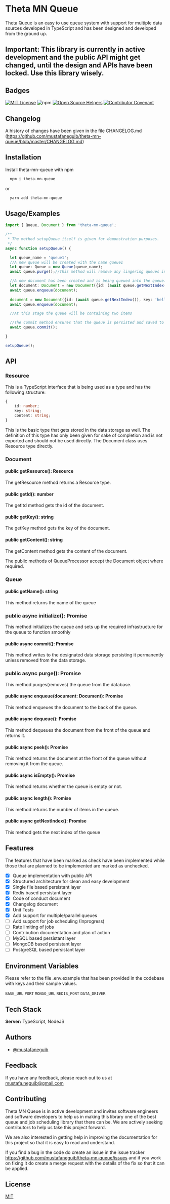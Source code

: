 
# Theta MN Queue

Theta Queue is an easy to use queue system with support for multiple data sources developed in TypeScript and has been designed and developed from the ground up.

## **Important: This library is currently in active development and the public API might get changed, until the design and APIs have been locked. Use this library wisely.**

## Badges

[![MIT License](https://img.shields.io/badge/License-MIT-green.svg)](https://choosealicense.com/licenses/mit/) 
![npm](https://img.shields.io/npm/v/theta-mn-queue)
[![Open Source Helpers](https://www.codetriage.com/mustafaneguib/theta-mn-queue/badges/users.svg)](https://www.codetriage.com/mustafaneguib/theta-mn-queue)
[![Contributor Covenant](https://img.shields.io/badge/Contributor%20Covenant-2.1-4baaaa.svg)](code_of_conduct.md)


## Changelog

A history of changes have been given in the file CHANGELOG.md (https://github.com/mustafaneguib/theta-mn-queue/blob/master/CHANGELOG.md)


## Installation

Install theta-mn-queue with npm

```bash
  npm i theta-mn-queue

```
or

```bash
  yarn add theta-mn-queue
```

## Usage/Examples

```typescript
import { Queue, Document } from 'theta-mn-queue';

/**
 * The method setupQueue itself is given for demonstration purposes.
 */
async function setupQueue() {

  let queue_name = 'queue1';
  //A new queue will be created with the name queue1
  let queue: Queue = new Queue(queue_name);
  await queue.purge();//This method will remove any lingering queues in the database that have the same name as the one that has been provided.

  //A new document has been created and is being queued into the queue. The method call queue.getNextIndex() returns the next usable index. Use this method to get a sequence of numbers that can be used as ids.
  let document: Document = new Document({id: (await queue.getNextIndex()), key: 'hello', content: 'world'});
  await queue.enqueue(document);
  
  document = new Document({id: (await queue.getNextIndex()), key: 'hello', content: 'world'});
  await queue.enqueue(document);

  //At this stage the queue will be containing two items

  //The commit method ensures that the queue is persisted and saved to the database.
  await queue.commit();

}

setupQueue();

```

## API

### Resource

This is a TypeScript interface that is being used as a type and has the following structure:

```typescript
{
    id: number;
    key: string;
    content: string;    
}
```
This is the basic type that gets stored in the data storage as well. The definition of this type has only been given for sake of completion and is not exported and should not be used directly. The Document class uses Resource type directly.

### Document

#### public getResource(): Resource
The getResource method returns a Resource type.

#### public getId(): number
The getItd method gets the id of the document.

#### public getKey(): string
The getKey method gets the key of the document.

#### public getContent(): string
The getContent method gets the content of the document.

The public methods of QueueProcessor accept the Document object where required.

### Queue

#### public getName(): string

This method returns the name of the queue

### public async initialize(): Promise<boolean>

This method initializes the queue and sets up the required infrastructure for the queue to function smoothly

#### public async commit(): Promise<boolean>

This method writes to the designated data storage persisting it permanently unless removed from the data storage.

### public async purge(): Promise<boolean>

This method purges(removes) the queue from the database.

#### public async enqueue(document: Document): Promise<boolean>

This method enqueues the document to the back of the queue.

#### public async dequeue(): Promise<Document>

This method dequeues the document from the front of the queue and returns it.

#### public async peek(): Promise<Document>

This method returns the document at the front of the queue without removing 
it from the queue.

#### public async isEmpty(): Promise<boolean>

This method returns whether the queue is empty or not.

#### public async length(): Promise<number>

This method returns the number of items in the queue.

#### public async getNextIndex(): Promise<number>
This method gets the next index of the queue


## Features
The features that have been marked as check have been implemented while those that are planned to be implemented are marked as unchecked.

- [x] Queue implementation with public API
- [x] Structured architecture for clean and easy development
- [x] Single file based persistant layer
- [X] Redis based persistant layer
- [X] Code of conduct document
- [X] Changelog document 
- [X] Unit Tests
- [X] Add support for multiple/parallel queues
- [ ] Add support for job scheduling (Inprogress)
- [ ] Rate limiting of jobs
- [ ] Contribution documentation and plan of action
- [ ] MySQL based persistant layer
- [ ] MongoDB based persistant layer
- [ ] PostgreSQL based persistant layer

## Environment Variables

Please refer to the file .env.example that has been provided in the codebase with keys and their sample values.

`BASE_URL`
`PORT`
`MONGO_URL` 
`REDIS_PORT`
`DATA_DRIVER`

## Tech Stack

**Server:** TypeScript, NodeJS

## Authors

- [@mustafaneguib](https://www.github.com/mustafaneguib)


## Feedback

If you have any feedback, please reach out to us at mustafa.neguib@gmail.com

## Contributing

Theta MN Queue is in active development and invites software engineers and software developers to help us in making this library one of the best queue and job scheduling library that there can be. We are actively seeking contributors to help us take this project forward.

We are also interested in getting help in improving the documentation for this project so that it is easy to read and understand.

If you find a bug in the code do create an issue in the issue tracker https://github.com/mustafaneguib/theta-mn-queue/issues and if you work on fixing it do create a merge request with the details of the fix so that it can be applied.


## License

[MIT](https://choosealicense.com/licenses/mit/)

